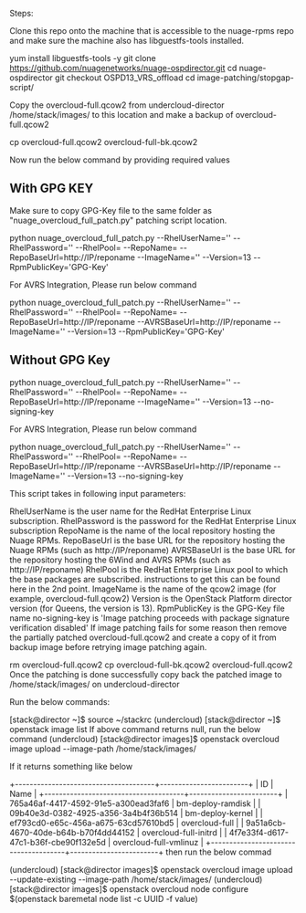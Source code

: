 Steps:

Clone this repo onto the machine that is accessible to the nuage-rpms repo and make sure the machine also has libguestfs-tools installed.

yum install libguestfs-tools -y
git clone https://github.com/nuagenetworks/nuage-ospdirector.git
cd nuage-ospdirector
git checkout OSPD13_VRS_offload
cd image-patching/stopgap-script/ 

Copy the overcloud-full.qcow2 from undercloud-director /home/stack/images/ to this location and make a backup of overcloud-full.qcow2

cp overcloud-full.qcow2 overcloud-full-bk.qcow2

Now run the below command by providing required values

## With GPG KEY
Make sure to copy GPG-Key file to the same folder as "nuage_overcloud_full_patch.py" patching script location.

python nuage_overcloud_full_patch.py --RhelUserName='<value>' --RhelPassword='<value>' --RhelPool=<pool-id> --RepoName=<value> --RepoBaseUrl=http://IP/reponame --ImageName='<value>' --Version=13 --RpmPublicKey='GPG-Key'

For AVRS Integration, Please run below command

python nuage_overcloud_full_patch.py --RhelUserName='<value>' --RhelPassword='<value>' --RhelPool=<pool-id> --RepoName=<value> --RepoBaseUrl=http://IP/reponame --AVRSBaseUrl=http://IP/reponame --ImageName='<value>' --Version=13 --RpmPublicKey='GPG-Key'

## Without GPG Key
python nuage_overcloud_full_patch.py --RhelUserName='<value>' --RhelPassword='<value>' --RhelPool=<pool-id> --RepoName=<value> --RepoBaseUrl=http://IP/reponame --ImageName='<value>' --Version=13 --no-signing-key

For AVRS Integration, Please run below command

python nuage_overcloud_full_patch.py --RhelUserName='<value>' --RhelPassword='<value>' --RhelPool=<pool-id> --RepoName=<value> --RepoBaseUrl=http://IP/reponame --AVRSBaseUrl=http://IP/reponame --ImageName='<value>' --Version=13 --no-signing-key

This script takes in following input parameters:

RhelUserName is the user name for the RedHat Enterprise Linux subscription.
RhelPassword is the password for the RedHat Enterprise Linux subscription
RepoName is the name of the local repository hosting the Nuage RPMs.
RepoBaseUrl is the base URL for the repository hosting the Nuage RPMs (such as http://IP/reponame)
AVRSBaseUrl is the base URL for the repository hosting the 6Wind and AVRS RPMs (such as http://IP/reponame)
RhelPool is the RedHat Enterprise Linux pool to which the base packages are subscribed. instructions to get this can be found here in the 2nd point.
ImageName is the name of the qcow2 image (for example, overcloud-full.qcow2)
Version is the OpenStack Platform director version (for Queens, the version is 13).
RpmPublicKey is the GPG-Key file name
no-signing-key is 'Image patching proceeds with package signature verification disabled'
If image patching fails for some reason then remove the partially patched overcloud-full.qcow2 and create a copy of it from backup image before retrying image patching again.

rm overcloud-full.qcow2
cp overcloud-full-bk.qcow2 overcloud-full.qcow2
Once the patching is done successfully copy back the patched image to /home/stack/images/ on undercloud-director

Run the below commands:

[stack@director ~]$ source ~/stackrc
(undercloud) [stack@director ~]$ openstack image list
If above command returns null, run the below command
(undercloud) [stack@director images]$ openstack overcloud image upload --image-path /home/stack/images/

If it returns something like below

+--------------------------------------+------------------------+
| ID                                   | Name                   |
+--------------------------------------+------------------------+
| 765a46af-4417-4592-91e5-a300ead3faf6 | bm-deploy-ramdisk      |
| 09b40e3d-0382-4925-a356-3a4b4f36b514 | bm-deploy-kernel       |
| ef793cd0-e65c-456a-a675-63cd57610bd5 | overcloud-full         |
| 9a51a6cb-4670-40de-b64b-b70f4dd44152 | overcloud-full-initrd  |
| 4f7e33f4-d617-47c1-b36f-cbe90f132e5d | overcloud-full-vmlinuz |
+--------------------------------------+------------------------+
then run the below commad

(undercloud) [stack@director images]$ openstack overcloud image upload --update-existing --image-path /home/stack/images/
(undercloud) [stack@director images]$ openstack overcloud node configure $(openstack baremetal node list -c UUID -f value)

